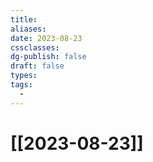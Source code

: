 ```yaml
---
title: 
aliases: 
date: 2023-08-23
cssclasses: 
dg-publish: false
draft: false
types: 
tags: 
  - 
---
```

# [[2023-08-23]]


